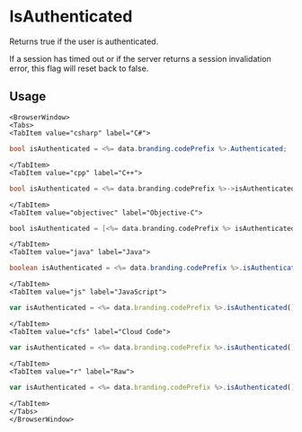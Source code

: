 # IsAuthenticated

Returns true if the user is authenticated.

If a session has timed out or if the server returns a session invalidation error, this flag will reset back to false.

## Usage

```mdx-code-block
<BrowserWindow>
<Tabs>
<TabItem value="csharp" label="C#">
```

```csharp
bool isAuthenticated = <%= data.branding.codePrefix %>.Authenticated;
```

```mdx-code-block
</TabItem>
<TabItem value="cpp" label="C++">
```

```cpp
bool isAuthenticated = <%= data.branding.codePrefix %>->isAuthenticated();
```

```mdx-code-block
</TabItem>
<TabItem value="objectivec" label="Objective-C">
```

```objectivec
bool isAuthenticated = [<%= data.branding.codePrefix %> isAuthenticated];
```

```mdx-code-block
</TabItem>
<TabItem value="java" label="Java">
```

```java
boolean isAuthenticated = <%= data.branding.codePrefix %>.isAuthenticated();
```

```mdx-code-block
</TabItem>
<TabItem value="js" label="JavaScript">
```

```javascript
var isAuthenticated = <%= data.branding.codePrefix %>.isAuthenticated();
```

```mdx-code-block
</TabItem>
<TabItem value="cfs" label="Cloud Code">
```

```javascript
var isAuthenticated = <%= data.branding.codePrefix %>.isAuthenticated();
```

```mdx-code-block
</TabItem>
<TabItem value="r" label="Raw">
```

```javascript
var isAuthenticated = <%= data.branding.codePrefix %>.isAuthenticated();
```

```mdx-code-block
</TabItem>
</Tabs>
</BrowserWindow>
```

